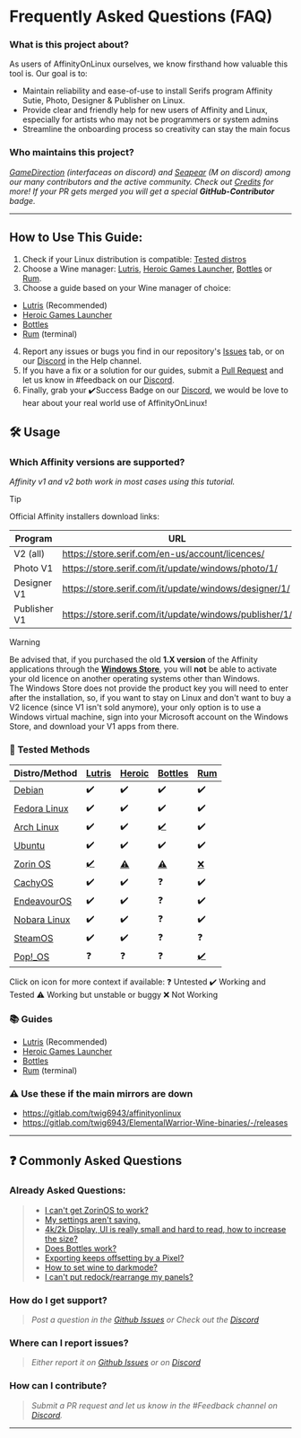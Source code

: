 # Frequently Asked Questions (FAQ)

### What is this project about?
As users of AffinityOnLinux ourselves, we know firsthand how valuable this tool is. Our goal is to:
- Maintain reliability and ease-of-use to install Serifs program Affinity Sutie, Photo, Designer & Publisher on Linux.
- Provide clear and friendly help for new users of Affinity and Linux, especially for artists who may not be programmers or system admins
- Streamline the onboarding process so creativity can stay the main focus

### Who maintains this project?
*[GameDirection](https://github.com/Gamedirection) (interfaceas on discord) and [Seapear](https://github.com/seapear) (M on discord) among our many contributors and the active community.*
*Check out [Credits](https://github.com/seapear/AffinityOnLinux/blob/main/Credits.md) for more!*
*If your PR gets merged you will get a special **GitHub-Contributor** badge.*

---

## How to Use This Guide:

1. Check if your Linux distribution is compatible: [Tested distros](#tested-methods)
2. Choose a Wine manager: [Lutris](https://lutris.net/), [Heroic Games Launcher](https://heroicgameslauncher.com/), [Bottles](https://usebottles.com/) or [Rum](https://gitlab.com/xkero/rum).
3. Choose a guide based on your Wine manager of choice: 
  - [Lutris](./Guides/Lutris/Guide.md) (Recommended)
  - [Heroic Games Launcher](./Guides/Heroic/Guide.md)
  - [Bottles](./Guides/Bottles/Guide.md)
  - [Rum](./Guides/Rum/Guide.md) (terminal)
4. Report any issues or bugs you find in our repository's [Issues](https://github.com/seapear/AffinityOnLinux/issues) tab, or on our [Discord](https://discord.gg/t5V9ecpJWZ) in the Help channel.
5. If you have a fix or a solution for our guides, submit a [Pull Request](https://github.com/seapear/AffinityOnLinux/pulls) and let us know in #feedback on our [Discord](https://discord.gg/t5V9ecpJWZ).
6. Finally, grab your ✔️Success Badge on our [Discord](https://discord.gg/t5V9ecpJWZ), we would be love to hear about your real world use of AffinityOnLinux!


## 🛠️ Usage

### Which Affinity versions are supported?
*Affinity v1 and v2 both work in most cases using this tutorial.*
> [!TIP]
> Official Affinity installers download links:
>
> | Program | URL |
> |---------|-----|
> |V2 (all)     |https://store.serif.com/en-us/account/licences/         |
> |Photo V1     | https://store.serif.com/it/update/windows/photo/1/     |
> |Designer V1  | https://store.serif.com/it/update/windows/designer/1/  |
> |Publisher V1 | https://store.serif.com/it/update/windows/publisher/1/ |

> [!WARNING]
> Be advised that, if you purchased the old **1.X version** of the Affinity applications through the [**Windows Store**](https://apps.microsoft.com/), you will **not** be able to activate your old licence on another operating systems other than Windows.  
> The Windows Store does not provide the product key you will need to enter after the installation, so, if you want to stay on Linux and don't want to buy a V2 licence (since V1 isn't sold anymore), your only option is to use a Windows virtual machine, sign into your Microsoft account on the Windows Store, and download your V1 apps from there.

### 🧪 Tested Methods

| Distro/Method | [Lutris](https://lutris.net/) | [Heroic](https://heroicgameslauncher.com/) | [Bottles](https://usebottles.com/) | [Rum](https://gitlab.com/xkero/rum) |
|---------------|--------|--------|---------|-----|
| [Debian](https://www.debian.org/)    | ✔️     | ✔️     | ✔️     | ✔️  |
| [Fedora Linux](https://fedoraproject.org/)    | ✔️     | ✔️     | ✔️     | ✔️  |
| [Arch Linux](https://archlinux.org/)      | ✔️     | ✔️     | [✔️](https://github.com/seapear/AffinityOnLinux/issues/64)     | ✔️  |
| [Ubuntu](https://ubuntu.com/)    | ✔️     | ✔️     | ✔️     | ✔️  |
| [Zorin OS](https://zorin.com/os/)     | [✔️](https://github.com/seapear/AffinityOnLinux/issues/53#issuecomment-3305525078)     | [⚠️](https://github.com/seapear/AffinityOnLinux/issues/53#issuecomment-3305525078)     | [⚠️](https://github.com/seapear/AffinityOnLinux/issues/53#issuecomment-3305525078)     | [❌](https://github.com/seapear/AffinityOnLinux/issues/53#issuecomment-3305386111)  | 
| [CachyOS](https://cachyos.org/)     | ✔️     | ✔️     | ❓     | ✔️  |
| [EndeavourOS](https://endeavouros.com/)   | ✔️     | ✔️     | ❓     | ✔️  |
| [Nobara Linux](https://nobaraproject.org/)   | ✔️     | ✔️     | ❓     | ✔️  |
| [SteamOS](https://store.steampowered.com/steamos)   | ✔️     | ✔️     | ❓     | ❓  |
| [Pop!_OS](https://system76.com/pop/)   | ❓     | ❓     | ❓     | [✔️](https://discord.com/channels/1281706644073611358/1281706644715208809/1419434351019687948)  |

Click on icon for more context if available:
❓ Untested
✔️ Working and Tested
⚠️ Working but unstable or buggy
❌ Not Working

### 📚 Guides

- [Lutris](./Guides/Lutris/Guide.md) (Recommended)
- [Heroic Games Launcher](./Guides/Heroic/Guide.md)
- [Bottles](./Guides/Bottles/Guide.md)
- [Rum](./Guides/Rum/Guide.md) (terminal)

### ⚠️ Use these if the main mirrors are down
- https://gitlab.com/twig6943/affinityonlinux
- https://gitlab.com/twig6943/ElementalWarrior-Wine-binaries/-/releases
---

## ❓ Commonly Asked Questions

### Already Asked Questions:
> - [I can't get ZorinOS to work?](https://github.com/seapear/AffinityOnLinux/issues/53)
> - [My settings aren't saving.](Guides/Settings.md)
> - [4k/2k Display, UI is really small and hard to read, how to increase the size?](https://github.com/seapear/AffinityOnLinux/issues/47)
> - [Does Bottles work?](https://github.com/seapear/AffinityOnLinux/issues/37)
> - [Exporting keeps offsetting by a Pixel?](https://discord.com/channels/1281706644073611358/1418128283408531509)
> - [How to set wine to darkmode?](https://github.com/seapear/AffinityOnLinux/tree/main/Guides#enabling-dark-theme-in-wine)
> - [I can't put redock/rearrange my panels?](https://github.com/seapear/AffinityOnLinux/issues/67#issuecomment-3314310457)

### How do I get support?
> *Post a question in the [Github Issues](https://github.com/seapear/AffinityOnLinux/issues) or Check out the [Discord](https://discord.com/invite/t5V9ecpJWZ)*

### Where can I report issues?
> *Either report it on [Github Issues](https://github.com/seapear/AffinityOnLinux/issues) or on [Discord](https://discord.com/invite/YhBv2AThax)*

### How can I contribute?
> *Submit a PR request and let us know in the #Feedback channel on [Discord](https://discord.com/invite/YhBv2AThax).*
---
